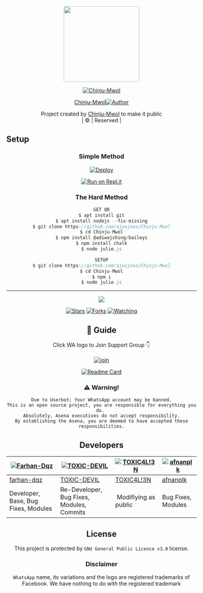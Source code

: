 
<div align="center">
  <img border-radius: 15px src="https://avatars.githubusercontent.com/u/83164448?v=4" width="200" height="200"/>
  <p align="center">
<a href="#"><img title="Chinju-Mwol" src="https://img.shields.io/badge/Chinju-Mowl-green?colorA=%23ff0000&colorB=%23017e40&style=for-the-badge"></a>
</p>
  <p align="center">
<a href="https://github.com/ajuajnas">Chinju-Mwol<img title="Author" src="https://img.shields.io/badge/Author-ajuajnas/JulieMwol?color=blue&style=for-the-badge&logo=whatsapp"></a>
</p>
</div>
<p align="center">
Project created by <a href="https://github.com/ajuajnas">Chinju-Mwol</a> to make it public
    <br>
       | © |
        Reserved |
    <br> 
</p>

## Setup
<div align="center">

  ### Simple Method
  
[![Deploy](https://www.herokucdn.com/deploy/button.svg)](https://heroku.com/deploy?template=https://github.com/ajuajnas/Julie-Mwol) 
  
[![Run on Repl.it](https://repl.it/badge/github/quiec/whatsAlfa)](https://replit.com/@Farhan-dz/Juliemwol)
  
### The Hard Method
```js
GET QR
$ apt install git
$ apt install nodejs --fix-missing
$ git clone https://github.com/ajuajnas/Chinju-Mwol
$ cd Chinju-Mwol
$ npm install @adiwajshing/baileys
$ npm install chalk
$ node julie.js
```
      
```js
SETUP
$ git clone https://github.com/ajuajnas/Chinju-Mwol
$ cd Chinju-Mwol
$ npm i
$ node julie.js
```

----

  <p align="center">
  <a href="httsp://github.com/ajuajnas/Chinju-Mwol">
    
<a href="https://github.com/farhan-dqz/followers">
<img src="https://img.shields.io/github/repo-size/ajuajnas/Chinju-Mwol?color=green&label=Repo%20total%20size&style=plastic">
<p align="center">
<a href="https://github.com/ajuajnas/followers"
<img title="Followers" src="https://img.shields.io/github/followers/ajuajnas?color=blue&style=flat-square"></a>
<a href="https://github.com/ajuajnas/Chinju-Mwol/stargazers/"><img title="Stars" src="https://img.shields.io/github/stars/ajuajnas/Chinju-Mwol?color=blue&style=flat-square"></a>
<a href="https://github.com/ajuajnas/Chinju-Mwol/network/members"><img title="Forks" src="https://img.shields.io/github/forks/ajuajnas/Chinju-Mwol?color=blue&style=flat-square"></a>
<a href="https://github.com/ajuajnas/Chinju-Mowl/watchers"><img title="Watching" src="https://img.shields.io/github/watchers/ajuajnas/Chinju-Mwol?label=Watchers&color=blue&style=flat-square"></a>
</p>

## 📢 Guide
Click WA logo to Join Support Group 👇
    <br>
<br>
  [![join](https://github.com/Alien-alfa/PublicBot/blob/main/wlogo.svg.png)](https://chat.whatsapp.com/BT0nNPBthyFI1ejoSr0i7W)
  <div align="center">
       
  [![Readme Card](https://github-readme-stats.vercel.app/api/pin/?username=farhan-dqz&repo=Julie-Mwol&theme=nightowl)](https://github.com/ajuajnas/Chinju-Mwol)
  </div>
    
### ⚠️ Warning! 
```
Due to Userbot; Your WhatsApp account may be banned.
This is an open source project, you are responsible for everything you do. 
Absolutely, Asena executives do not accept responsibility.
By establishing the Asena, you are deemed to have accepted these responsibilities.
```

## Developers
  <div align="center">
    
  [![Farhan-Dqz](https://github.com/farhan-dqz.png?size=100)](https://github.com/farhan-dqz) | [![TOXIC-DEVIL](https://github.com/TOXIC-DEVIL.png?size=100)](https://github.com/TOXIC-DEVIL) |  [![TOXIC4L!3N](https://github.com/Alien-alfa.png?size=100)](https://github.com/AI-VIKI) | [![afnanplk](https://github.com/afnanplk.png?size=100)](https://github.com/afnanplk) 
----|----|----|----
[farhan-dqz](https://github.com/farhan-dqz) | [TOXIC-DEVIL](https://github.com/TOXIC-DEVIL) | [TOXIC4L!3N](https://github.com/AI-VIKI) | [afnanplk](https://github.com/afnanplk) 
Developer, Base, Bug Fixes, Modules| Re-Developer, Bug Fixes, Modules, Commits |  Modifiying  as   public | Bug Fixes, Modules 
  </div>
    


## License
This project is protected by `GNU General Public Licence v3.0` license.

### Disclaimer
`WhatsApp` name, its variations and the logo are registered trademarks of Facebook. We have nothing to do with the registered trademark
